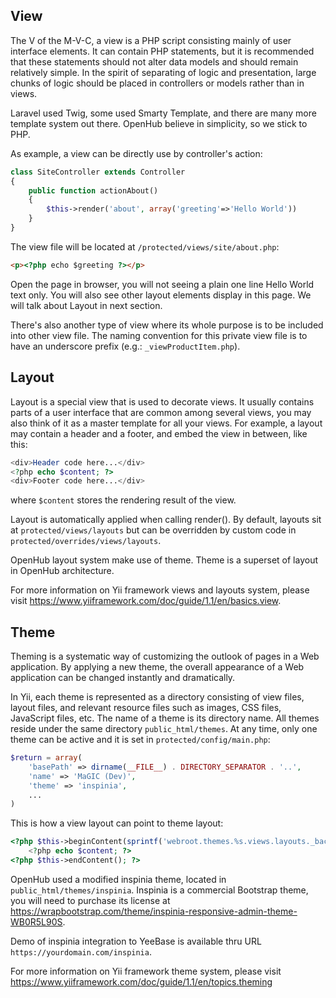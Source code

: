 ## View
The V of the M-V-C, a view is a PHP script consisting mainly of user interface elements. It can contain PHP statements, but it is recommended that these statements should not alter data models and should remain relatively simple. In the spirit of separating of logic and presentation, large chunks of logic should be placed in controllers or models rather than in views.

Laravel used Twig, some used Smarty Template, and there are many more template system out there. OpenHub believe in simplicity, so we stick to PHP.

As example, a view can be directly use by controller's action:
```php
class SiteController extends Controller
{
    public function actionAbout()
    {
        $this->render('about', array('greeting'=>'Hello World'))
    }
}
```
The view file will be located at `/protected/views/site/about.php`:
```html
<p><?php echo $greeting ?></p>
```
Open the page in browser, you will not seeing a plain one line Hello World text only. You will also see other layout elements display in this page. We will talk about Layout in next section.

There's also another type of view where its whole purpose is to be included into other view file. The naming convention for this private view file is to have an underscore prefix (e.g.: `_viewProductItem.php`).

## Layout
Layout is a special view that is used to decorate views. It usually contains parts of a user interface that are common among several views, you may also think of it as a master template for all your views. For example, a layout may contain a header and a footer, and embed the view in between, like this:

```php
<div>Header code here...</div>
<?php echo $content; ?>
<div>Footer code here...</div>
```
where `$content` stores the rendering result of the view.

Layout is automatically applied when calling render(). By default, layouts sit at `protected/views/layouts` but can be overridden by custom code in `protected/overrides/views/layouts`.

OpenHub layout system make use of theme. Theme is a superset of layout in OpenHub architecture.

For more information on Yii framework views and layouts system, please visit https://www.yiiframework.com/doc/guide/1.1/en/basics.view.

## Theme
Theming is a systematic way of customizing the outlook of pages in a Web application. By applying a new theme, the overall appearance of a Web application can be changed instantly and dramatically.

In Yii, each theme is represented as a directory consisting of view files, layout files, and relevant resource files such as images, CSS files, JavaScript files, etc. The name of a theme is its directory name. All themes reside under the same directory `public_html/themes`. At any time, only one theme can be active and it is set in `protected/config/main.php`:

```php
$return = array(
    'basePath' => dirname(__FILE__) . DIRECTORY_SEPARATOR . '..',
    'name' => 'MaGIC (Dev)',
    'theme' => 'inspinia',
    ...
)
```

This is how a view layout can point to theme layout:
```php
<?php $this->beginContent(sprintf('webroot.themes.%s.views.layouts._backend', Yii::app()->theme->name)); ?>
    <?php echo $content; ?>
<?php $this->endContent(); ?>
```

OpenHub used a modified inspinia theme, located in `public_html/themes/inspinia`. Inspinia is a commercial Bootstrap theme, you will need to purchase its license at https://wrapbootstrap.com/theme/inspinia-responsive-admin-theme-WB0R5L90S. 

Demo of inspinia integration to YeeBase is available thru URL `https://yourdomain.com/inspinia`.

For more information on Yii framework theme system, please visit https://www.yiiframework.com/doc/guide/1.1/en/topics.theming

